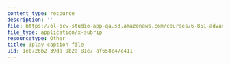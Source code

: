 ```yaml
---
content_type: resource
description: ''
file: https://ol-ocw-studio-app-qa.s3.amazonaws.com/courses/6-851-advanced-data-structures-spring-2012/1eb726b239da9b2a81e7af658c47c411_0rCFkuQS968.srt
file_type: application/x-subrip
resourcetype: Other
title: 3play caption file
uid: 1eb726b2-39da-9b2a-81e7-af658c47c411
---
```

